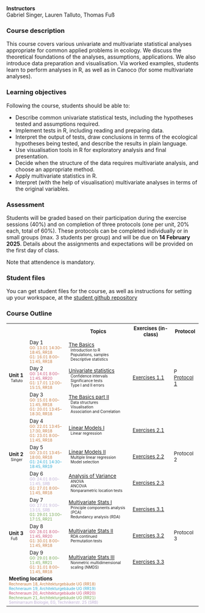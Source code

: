 <style>
	td p {margin: 0px;}
	.sm {margin: 0px 5px; font-size: x-small}
	.nmhead {margin: 0px; font-weight: bold}
	.srb {color: #beaed4; margin: 0px}
	.rr18 {color: #c57a3e; margin: 0px}
	.rr19 {color: #2baad3; margin: 0px}
	.rr20 {color: #ca5478; margin: 0px}
	.rr21 {color: #73a450; margin: 0px}
/*	.pr5 {color: #fdc086; margin: 0px}*/
	table {font-size: small;}
</style>

<p class="nmhead">Instructors</p>
Gabriel Singer, Lauren Talluto, Thomas Fuß <br/>


### Course description

This course covers various univariate and multivariate statistical analyses appropriate for common applied problems in ecology. We discuss the theoretical foundations of the analyses, assumptions, applications. We also introduce data preparation and visualisation. Via worked examples, students learn to perform analyses in R, as well as in Canoco (for some multivariate analyses). 

### Learning objectives
Following the course, students should be able to:

* Describe common univariate statistical tests, including the hypotheses tested and assumptions required.
* Implement tests in R, including reading and preparing data.
* Interpret the output of tests, draw conclusions in terms of the ecological hypotheses being tested, and describe the results in plain language.
* Use visualisation tools in R for exploratory analysis and final presentation.
* Decide when the structure of the data requires multivariate analysis, and choose an appropriate method.
* Apply multivariate statistics in R.
* Interpret (with the help of visualisation) multivariate analyses in terms of the original variables.

### Assessment
Students will be graded based on their participation during the exercise sessions (40%) and on completion of three protocols (one per unit, 20% each, total of 60%). These protocols can  be completed individually or in small groups (max. 3 students per group) and will be due on **14 February 2025**. Details about the assignments and expectations will be provided on the first day of class.

Note that attendence is mandatory.

### Student files

You can get student files for the course, as well as instructions for setting up your workspace, at the [student github repository](https://github.com/flee-group/vu_datenanalyse_students)

### Course Outline


<table>
	<tr>
		<th> </th> 
		<th> </th> 
		<th> Topics </th> 
		<th> Exercises (in-class) </th>
		<th> Protocol </th>
	</tr>
	<tr>
		<td rowspan = 3>
			<p><strong>Unit 1</strong></p>
			<p class="sm prb">Talluto</p>
		</td>
		<td>
			Day 1
			<p class="sm rr18">G0: 13.01 14:30–18:45, RR18</p>
			<p class="sm rr18">G1: 16.01 8:00–11:45, RR18</p>
		</td>
		<td>
			<p><a href="unit_1/lec_1i_basics.html">The Basics</a></p>
			<p class="sm">Introduction to R</p>
			<p class="sm">Populations, samples</p>
			<p class="sm">Descriptive statistics</p>
		</td>
		<td rowspan = 3>
			<p><a href="unit_1/worksheet_1i.html">Exercises 1.1</a></p>
<!-- 			<p class="sm">R Base Graphics</p>
			<p class="sm">Programming basics</p>
			<p class="sm">Sampling</p> -->
		</td>
		<td rowspan = 3>P
			<p><a href="unit_1/protocol_1.html">Protocol 1</a></p>
		</td>
	</tr>
	<tr>
		<td>
			Day 2
			<p class="sm rr20">G0: 14.01 8:00–11:45, RR20</p>
			<p class="sm rr18">G1: 17.01 12:00–15:15, RR18</p>
		</td>
		<td>
			<p><a href="unit_1/lec_1ii_univariate.html">Univariate statistics</a></p>
			<p class="sm">Confidence intervals</p>
			<p class="sm">Significance tests</p>
			<p class="sm">Type I and II errors</p>
		</td>
	</tr>
	<tr>
		<td>
			Day 3
			<p class="sm rr18">G0: 15.01 8:00–11:45, RR18</p>
			<p class="sm rr18">G1: 20.01 13:45–18:30, RR18</p>
		</td>
		<td>
			<p><a href="unit_1/lec_1_iii_basics2.html">The Basics part II</a></p>
			<p class="sm">Data structures</p>
			<p class="sm">Visualisation</p>
			<p class="sm">Association and Correlation</p>
		</td>
	</tr>
	<tr>
		<td rowspan = 3>
			<p><strong>Unit 2</strong></p>
			<p class="sm prb">Singer</p>
		</td>
		<td>
			Day 4
			<p class="sm rr18">G0: 22.01 13:45–17:30, RR18</p>
			<p class="sm rr18">G1: 23.01 8:00–11:45, RR18</p>
		</td>
		<td>
			<p><a href="unit_2/lec_2_i_regression.html">Linear Models I</a></p>
			<p class="sm">Linear regression</p>
		</td>
		<td>
			<p><a href="unit_2/worksheet_2_i.html">Exercises 2.1</a></p>
<!-- 			<p class="sm">R Base Graphics</p>
			<p class="sm">Programming basics</p>
			<p class="sm">Sampling</p> -->
		</td>
		<td rowspan = 3>Protocol 2</td>
	</tr>
	<tr>
		<td>
			Day 5
			<p class="sm rr18">G0: 23.01 13:45–18:00, RR18</p>
			<p class="sm rr19">G1: 24.01 14:30–18:45, RR19</p>
		</td>
		<td>
			<p><a href="unit_2/lec_2_ii_mlr.html">Linear Models II</a></p>
			<p class="sm">Multiple linear regression</p>
			<p class="sm">Model selection</p>
		</td>
		<td>
			<p><a href="unit_2/worksheet_2_2.html">Exercises 2.2</a></p>
		</td>
	</tr>
	<tr>
		<td>
			Day 6
			<p class="sm srb">G0: 24.01 8:00–11:45, SRB</p>
			<p class="sm rr18">G1: 27.01 8:00–11:45, RR18</p>
		</td>
		<td>
			<p><a href="unit_2/lec_2_iii_anova.html">Analysis of Variance</a></p>
			<p class="sm">ANOVA</p>
			<p class="sm">ANCOVA</p>
			<p class="sm">Nonparametric location tests</p>
		</td>
		<td>
			<p><a href="unit_2/worksheet_2_iii.html">Exercises 2.3</a></p>
		</td>
	</tr>
	<tr>
		<td rowspan = 3>
			<p><strong>Unit 3</strong></p>
			<p class="sm prb">Fuß</p>
		</td>
		<td>
			Day 7
			<p class="sm srb">G0: 27.01 9:00–13:15, SRB</p>
			<p class="sm rr21">G1: 29.01 13:00–17:15, RR21</p>
		</td>
		<td>
			<p><a href="unit_3/lec_3_i_pca.html">Multivariate Stats I</a></p>
			<p class="sm">Principle components analysis (PCA)</p>
			<p class="sm">Redundancy analysis (RDA)</p>
		</td>
		<td>
			<p><a href="unit_3/worksheet_3_1.html">Exercises 3.1</a></p>
<!-- 			<p class="sm">R Base Graphics</p>
			<p class="sm">Programming basics</p>
			<p class="sm">Sampling</p> -->
		</td>
		<td rowspan = 3>Protocol 3</td>
	</tr>
	<tr>
		<td>
			Day 8
			<p class="sm rr20">G0: 28.01 8:00–11:45, RR20</p>
			<p class="sm rr18">G1: 30.01 8:00–11:45, RR18</p>
		</td>		
		<td>
			<p><a href="unit_3/lec_3_ii_rda.html">Multivariate Stats II</a></p>
			<p class="sm">RDA continued</p>
			<p class="sm">Permutation tests</p>
		</td>
		<td>
			<p><a href="unit_3/worksheet_3_2.html">Exercises 3.2</a></p>
		</td>
	</tr>
	<tr>
		<td>
			Day 9
			<p class="sm rr21">G0: 29.01 8:00–11:45, RR21</p>
			<p class="sm rr18">G1: 31.01 8:00–11:45, RR18</p>
		</td>
		<td>
			<p><a href="unit_3/lec_3_iii_nmds.html">Multivariate Stats III</a></p>
			<p class="sm">Nonmetric multidimensional scaling (NMDS)</p>
		</td>
		<td>
			<p><a href="unit_3/worksheet_3_iii.html">Exercises 3.3</a></p>
		</td>
	</tr>
	<tr>
		<td colspan=5>
			<p class="nmhead">Meeting locations</p>
			<p class="sm rr18">Rechneraum 18, Architekturgebäude UG (RR18)</p>
			<p class="sm rr19">Rechneraum 19, Architekturgebäude UG (RR19)</p>
			<p class="sm rr20">Rechneraum 20, Architekturgebäude UG (RR20)</p>
			<p class="sm rr21">Rechneraum 21, Architekturgebäude UG (RR21)</p>
			<p class="sm srb">Seminarraum Biologie, EG, Technikerstr. 25 (SRB)</p>
		</td>
	</tr>
</table>






